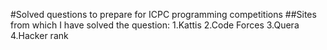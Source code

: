 #Solved questions to prepare for ICPC programming competitions
##Sites from which I have solved the question:
1.Kattis
2.Code Forces
3.Quera
4.Hacker rank
